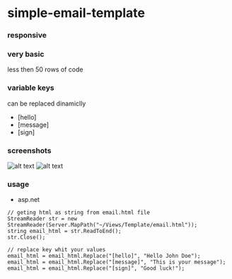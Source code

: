 # simple-email-template

### responsive

### very basic
less then 50 rows of code

### variable keys
can be replaced dinamiclly
* [hello]
* [message]
* [sign]

### screenshots
![alt text](https://github.com/vastril4o/simple-email-template/blob/master/img/Screenshot1.png)
![alt text](https://github.com/vastril4o/simple-email-template/blob/master/img/Screenshot2.png)

### usage
* asp.net
```
// geting html as string from email.html file
StreamReader str = new StreamReader(Server.MapPath("~/Views/Template/email.html"));
string email_html = str.ReadToEnd();
str.Close();

// replace key whit your values
email_html = email_html.Replace("[hello]", "Hello John Doe");
email_html = email_html.Replace("[message]", "This is your message");
email_html = email_html.Replace("[sign]", "Good luck!");
```
